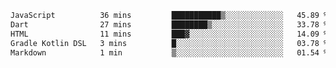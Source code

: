 
<!--START_SECTION:waka-->

```txt
JavaScript          36 mins         ███████████▒░░░░░░░░░░░░░   45.89 %
Dart                27 mins         ████████▒░░░░░░░░░░░░░░░░   33.78 %
HTML                11 mins         ███▓░░░░░░░░░░░░░░░░░░░░░   14.09 %
Gradle Kotlin DSL   3 mins          █░░░░░░░░░░░░░░░░░░░░░░░░   03.78 %
Markdown            1 min           ▒░░░░░░░░░░░░░░░░░░░░░░░░   01.54 %
```

<!--END_SECTION:waka-->
